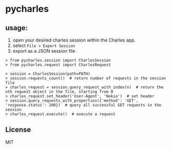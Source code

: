# pycharles

## usage:

1. open your desired charles session within the Charles app.
2. select `File > Export Session`
3. export as a JSON session file

```
> from pycharles.session import CharlesSession
> from pycharles.request import CharlesRequest

> session = CharlesSession(path=PATH)
> session.requests_count()  # return number of requests in the session file
> charles_request = session.query_request_with_index(n)  # return the nth request object in the file, starting from 0
> charles_request.set_header('User-Agent', 'Nokia')  # set header
> session.query_requests_with_properties({'method': 'GET', 'response.status': 200})  # query all successful GET requests in the session
> charles_request.execute()  # execute a request
```

License
-------
MIT
